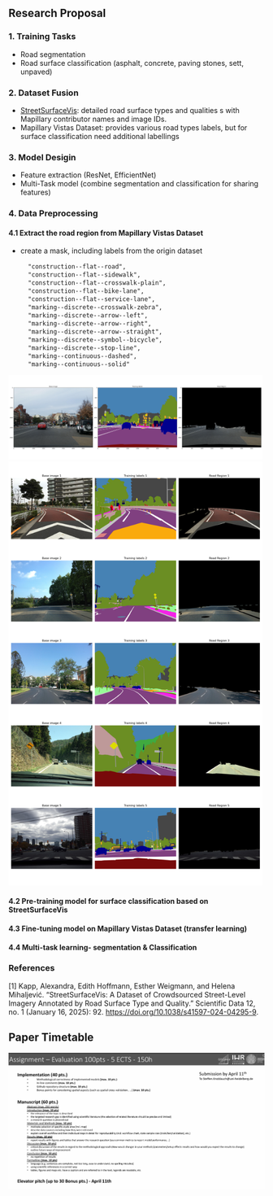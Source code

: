 
## Research Proposal

### 1. Training Tasks
* Road segmentation
* Road surface classification (asphalt, concrete, paving stones, sett, unpaved)


### 2. Dataset Fusion
* [StreetSurfaceVis](https://zenodo.org/records/11449977): detailed road surface types and qualities s with Mapillary contributor names and image IDs.  
* Mapillary Vistas Dataset: provides various road types labels, but for surface classification need additional labellings

### 3. Model Desigin
* Feature extraction (ResNet, EfficientNet)
* Multi-Task model (combine segmentation and classification for sharing features)


### 4. Data Preprocessing
#### 4.1 Extract the road region from Mapillary Vistas Dataset
* create a mask, including labels from the origin dataset

        "construction--flat--road",
        "construction--flat--sidewalk",               
        "construction--flat--crosswalk-plain",  
        "construction--flat--bike-lane",
        "construction--flat--service-lane",
        "marking--discrete--crosswalk-zebra",  
        "marking--discrete--arrow--left",    
        "marking--discrete--arrow--right",   
        "marking--discrete--arrow--straight",  
        "marking--discrete--symbol--bicycle",
        "marking--discrete--stop-line",  
        "marking--continuous--dashed",  
        "marking--continuous--solid"
        
<img src="./Road_test_plot.png" alt="Road Mask Example" width="500"/>

<img src="./image_overview.png" alt="Road Mask Example" width="500"/>

#### 4.2 Pre-training model for surface classification based on StreetSurfaceVis

#### 4.3 Fine-tuning model on Mapillary Vistas Dataset (transfer learning)

#### 4.4 Multi-task learning- segmentation & Classification



### References
[1] Kapp, Alexandra, Edith Hoffmann, Esther Weigmann, and Helena Mihaljević. “StreetSurfaceVis: A Dataset of Crowdsourced Street-Level Imagery Annotated by Road Surface Type and Quality.” Scientific Data 12, no. 1 (January 16, 2025): 92. https://doi.org/10.1038/s41597-024-04295-9.



## Paper Timetable
<img src="./Paper_structure.png" alt="Paper_structure.png" width="800"/>




